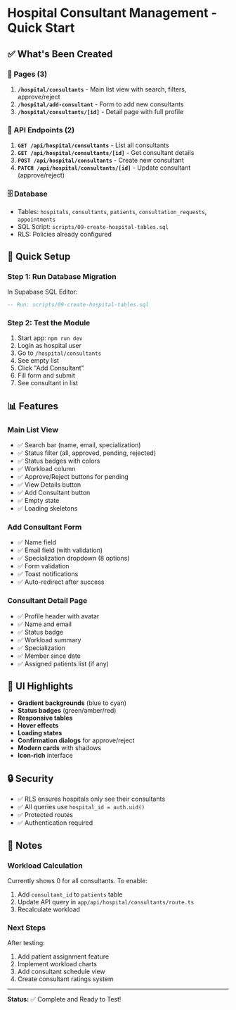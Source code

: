 # Hospital Consultant Management - Quick Start

## ✅ What's Been Created

### 📁 Pages (3)
1. **`/hospital/consultants`** - Main list view with search, filters, approve/reject
2. **`/hospital/add-consultant`** - Form to add new consultants
3. **`/hospital/consultants/[id]`** - Detail page with full profile

### 🔌 API Endpoints (2)
1. **`GET /api/hospital/consultants`** - List all consultants
2. **`GET /api/hospital/consultants/[id]`** - Get consultant details
3. **`POST /api/hospital/consultants`** - Create new consultant
4. **`PATCH /api/hospital/consultants/[id]`** - Update consultant (approve/reject)

### 🗄️ Database
- Tables: `hospitals`, `consultants`, `patients`, `consultation_requests`, `appointments`
- SQL Script: `scripts/09-create-hospital-tables.sql`
- RLS: Policies already configured

## 🚀 Quick Setup

### Step 1: Run Database Migration

In Supabase SQL Editor:
```sql
-- Run: scripts/09-create-hospital-tables.sql
```

### Step 2: Test the Module

1. Start app: `npm run dev`
2. Login as hospital user
3. Go to `/hospital/consultants`
4. See empty list
5. Click "Add Consultant"
6. Fill form and submit
7. See consultant in list

## 📊 Features

### Main List View
- ✅ Search bar (name, email, specialization)
- ✅ Status filter (all, approved, pending, rejected)
- ✅ Status badges with colors
- ✅ Workload column
- ✅ Approve/Reject buttons for pending
- ✅ View Details button
- ✅ Add Consultant button
- ✅ Empty state
- ✅ Loading skeletons

### Add Consultant Form
- ✅ Name field
- ✅ Email field (with validation)
- ✅ Specialization dropdown (8 options)
- ✅ Form validation
- ✅ Toast notifications
- ✅ Auto-redirect after success

### Consultant Detail Page
- ✅ Profile header with avatar
- ✅ Name and email
- ✅ Status badge
- ✅ Workload summary
- ✅ Specialization
- ✅ Member since date
- ✅ Assigned patients list (if any)

## 🎨 UI Highlights

- **Gradient backgrounds** (blue to cyan)
- **Status badges** (green/amber/red)
- **Responsive tables**
- **Hover effects**
- **Loading states**
- **Confirmation dialogs** for approve/reject
- **Modern cards** with shadows
- **Icon-rich** interface

## 🔒 Security

- ✅ RLS ensures hospitals only see their consultants
- ✅ All queries use `hospital_id = auth.uid()`
- ✅ Protected routes
- ✅ Authentication required

## 📝 Notes

### Workload Calculation
Currently shows 0 for all consultants. To enable:
1. Add `consultant_id` to `patients` table
2. Update API query in `app/api/hospital/consultants/route.ts`
3. Recalculate workload

### Next Steps
After testing:
1. Add patient assignment feature
2. Implement workload charts
3. Add consultant schedule view
4. Create consultant ratings system

---

**Status:** ✅ Complete and Ready to Test!


